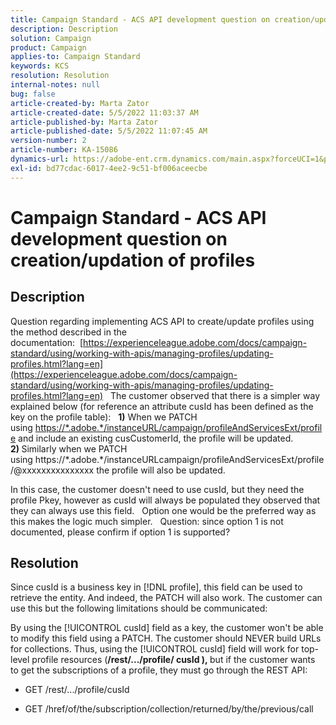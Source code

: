 ```yaml
---
title: Campaign Standard - ACS API development question on creation/updation of profiles
description: Description
solution: Campaign
product: Campaign
applies-to: Campaign Standard
keywords: KCS
resolution: Resolution
internal-notes: null
bug: false
article-created-by: Marta Zator
article-created-date: 5/5/2022 11:03:37 AM
article-published-by: Marta Zator
article-published-date: 5/5/2022 11:07:45 AM
version-number: 2
article-number: KA-15086
dynamics-url: https://adobe-ent.crm.dynamics.com/main.aspx?forceUCI=1&pagetype=entityrecord&etn=knowledgearticle&id=0fe80d03-63cc-ec11-a7b5-6045bd00dbbc
exl-id: bd77cdac-6017-4ee2-9c51-bf006aceecbe
---
```

# Campaign Standard - ACS API development question on creation/updation of profiles

## Description


Question regarding implementing ACS API to create/update profiles using the method described in the documentation:  [https://experienceleague.adobe.com/docs/campaign-standard/using/working-with-apis/managing-profiles/updating-profiles.html?lang=en](https://experienceleague.adobe.com/docs/campaign-standard/using/working-with-apis/managing-profiles/updating-profiles.html?lang=en)
 
The customer observed that there is a simpler way explained below (for reference an attribute cusId has been defined as the key on the profile table):
 
<b>1)</b> When we PATCH using [https://\*.adobe.\*/instanceURL/campaign/profileAndServicesExt/profile](https://na01.safelinks.protection.outlook.com/?url=https://mc.adobe.io/unilever-mkt-stage1/campaign/profileAndServicesExt/profile&amp;data=02%7c01%7c%7c7ae64aa57f294ebc9d7d08d4bd48ea2f%7cfa7b1b5a7b34438794aed2c178decee1%7c0%7c0%7c636341568263078022&amp;sdata=EVqAIvzLyFYiHf18eFGtnFm9ya/lLg2YfH5T3xer/9E%3D&amp;reserved=0) and include an existing cusCustomerId, the profile will be updated.
 
<b>2) </b>Similarly when we PATCH using https://\*.adobe.\*/instanceURLcampaign/profileAndServicesExt/profile/@xxxxxxxxxxxxxxx the profile will also be updated.

In this case, the customer doesn't need to use cusId, but they need the profile Pkey, however as cusId will always be populated they observed that they can always use this field.
 
Option one would be the preferred way as this makes the logic much simpler.
 
Question: since option 1 is not documented, please confirm if option 1 is supported?


## Resolution


Since cusId is a business key in [!DNL profile], this field can be used to retrieve the entity.
And indeed, the PATCH will also work.
The customer can use this but the following limitations should be communicated:

By using the [!UICONTROL cusId] field as a key, the customer won't be able to modify this field using a PATCH.
The customer should NEVER build URLs for collections.
Thus, using the [!UICONTROL cusId] field will work for top-level profile resources (<b>/rest/.../profile/ cusId ), </b>but if the customer wants to get the subscriptions of a profile, they must go through the REST API:

- GET /rest/.../profile/cusId




- GET /href/of/the/subscription/collection/returned/by/the/previous/call
